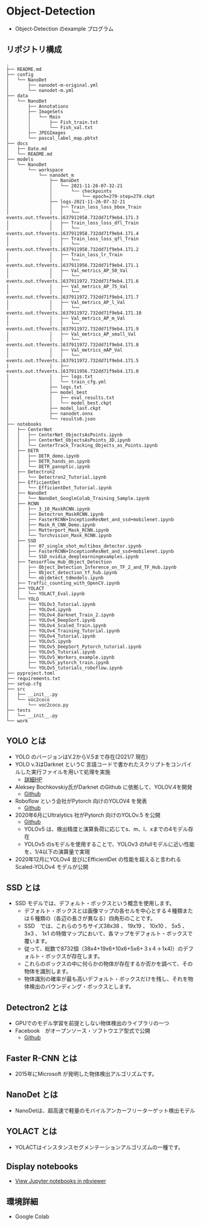 # Object-Detection

- Object-Detection のexample プログラム

## リポジトリ構成
```
.
├── README.md
├── config
│   └── NanoDet
│       ├── nanodet-m-original.yml
│       └── nanodet-m.yml
├── data
│   └── NanoDet
│       ├── Annotations
│       ├── ImageSets
│       │   └── Main
│       │       ├── Fish_train.txt
│       │       └── Fish_val.txt
│       ├── JPEGImages
│       └── pascal_label_map.pbtxt
├── docs
│   ├── Date.md
│   └── README.md
├── models
│   └── NanoDet
│       └── workspace
│           └── nanodet_m
│               ├── NanoDet
│               │   └── 2021-11-26-07-32-21
│               │       └── checkpoints
│               │           └── epoch=279-step=279.ckpt
│               ├── logs-2021-11-26-07-32-21
│               │   ├── Train_loss_loss_bbox_Train
│               │   │   └── events.out.tfevents.1637911958.732dd71f9eb4.171.3
│               │   ├── Train_loss_loss_dfl_Train
│               │   │   └── events.out.tfevents.1637911958.732dd71f9eb4.171.4
│               │   ├── Train_loss_loss_qfl_Train
│               │   │   └── events.out.tfevents.1637911958.732dd71f9eb4.171.2
│               │   ├── Train_loss_lr_Train
│               │   │   └── events.out.tfevents.1637911956.732dd71f9eb4.171.1
│               │   ├── Val_metrics_AP_50_Val
│               │   │   └── events.out.tfevents.1637911972.732dd71f9eb4.171.6
│               │   ├── Val_metrics_AP_75_Val
│               │   │   └── events.out.tfevents.1637911972.732dd71f9eb4.171.7
│               │   ├── Val_metrics_AP_l_Val
│               │   │   └── events.out.tfevents.1637911972.732dd71f9eb4.171.10
│               │   ├── Val_metrics_AP_m_Val
│               │   │   └── events.out.tfevents.1637911972.732dd71f9eb4.171.9
│               │   ├── Val_metrics_AP_small_Val
│               │   │   └── events.out.tfevents.1637911972.732dd71f9eb4.171.8
│               │   ├── Val_metrics_mAP_Val
│               │   │   └── events.out.tfevents.1637911972.732dd71f9eb4.171.5
│               │   ├── events.out.tfevents.1637911956.732dd71f9eb4.171.0
│               │   ├── logs.txt
│               │   └── train_cfg.yml
│               ├── logs.txt
│               ├── model_best
│               │   ├── eval_results.txt
│               │   └── model_best.ckpt
│               ├── model_last.ckpt
│               ├── nanodet.onnx
│               └── results0.json
├── notebooks
│   ├── CenterNet
│   │   ├── CenterNet_ObjectsAsPoints.ipynb
│   │   ├── CenterNet_ObjectsAsPoints_3D.ipynb
│   │   └── CenterTrack_Tracking_Objects_as_Points.ipynb
│   ├── DETR
│   │   ├── DETR_demo.ipynb
│   │   ├── DETR_hands_on.ipynb
│   │   └── DETR_panoptic.ipynb
│   ├── Detectron2
│   │   └── Detectron2_Tutorial.ipynb
│   ├── EfficientDet
│   │   └── EfficientDet_Tutorial.ipynb
│   ├── NanoDet
│   │   └── NanoDet_GoogleColab_Training_Sample.ipynb
│   ├── RCNN
│   │   ├── 3_10_MaskRCNN.ipynb
│   │   ├── Detectron_MaskRCNN.ipynb
│   │   ├── FasterRCNN+InceptionResNet_and_ssd+mobilenet.ipynb
│   │   ├── Mask_R_CNN_Demo.ipynb
│   │   ├── Matterport_Mask_RCNN.ipynb
│   │   └── Torchvision_Mask_RCNN.ipynb
│   ├── SSD
│   │   ├── 07_single_shot_multibox_detector.ipynb
│   │   ├── FasterRCNN+InceptionResNet_and_ssd+mobilenet.ipynb
│   │   └── SSD_nvidia_deeplearningexamples.ipynb
│   ├── TensorFlow_Hub_Object_Detection
│   │   ├── Object_Detection_Inference_on_TF_2_and_TF_Hub.ipynb
│   │   ├── Object_detection_tf_hub.ipynb
│   │   └── objdetect_tdmodels.ipynb
│   ├── Traffic_counting_with_OpenCV.ipynb
│   ├── YOLACT
│   │   └── YOLACT_Eval.ipynb
│   └── YOLO
│       ├── YOLOv3_Tutorial.ipynb
│       ├── YOLOv4.ipynb
│       ├── YOLOv4_Darknet_Train_2.ipynb
│       ├── YOLOv4_DeepSort.ipynb
│       ├── YOLOv4_Scaled_Train.ipynb
│       ├── YOLOv4_Training_Tutorial.ipynb
│       ├── YOLOv4_Tutorial.ipynb
│       ├── YOLOv5.ipynb
│       ├── YOLOv5_DeepSort_Pytorch_tutorial.ipynb
│       ├── YOLOv5_Tutorial.ipynb
│       ├── YOLOv5_Workers_example.ipynb
│       ├── YOLOv5_pytorch_train.ipynb
│       └── YOLOv5_tutorials_roboflow.ipynb
├── pyproject.toml
├── requirements.txt
├── setup.cfg
├── src
│   ├── __init__.py
│   └── voc2coco
│       └── voc2coco.py
├── tests
│   └── __init__.py
└── work
```

## YOLO とは

- YOLO のバージョンはV.2からV.5まで存在(2021/7 現在)
- YOLO v.3はDarknet というC 言語コードで書かれたスクリプトをコンパイルした実行ファイルを用いて処理を実施
  - [詳細HP](https://pjreddie.com/)
- Aleksey Bochkovskiy氏がDarknet のGithub に依拠して、YOLOV.4を開発
  - [Github](github.com/AlexeyAB/darknet)
- Roboflow という会社がPytorch 向けのYOLOV4 を発表
  - [Github](https://github.com/roboflow-ai/pytorch-YOLOv4)
- 2020年6月にUltralytics 社がPytorch 向けのYOLOv.5 を公開
  - [Github](https://github.com/ultralytics/yolov5)
  - YOLOv5 は、検出精度と演算負荷に応じてs、m、l、xまでの4モデル存在
  - YOLOv5 のsモデルを使用することで、YOLOv3 のfullモデルに近い性能を、1/4以下の演算量で実現
- 2020年12月にYOLOv4 並びにEfficientDet の性能を超えると言われる Scaled-YOLOv4 モデルが公開

## SSD とは

- SSD モデルでは、デフォルト・ボックスという概念を使用します。
  - デフォルト・ボックスとは画像マップの各セルを中心とする４種類または６種類の（各辺の長さが異なる）四角形のことです。
  - SSD　では、これらのうちサイズ38x38 、 19x19 、 10x10 、 5x5 、3x3 、 1x1 の特徴マップにおいて、各マップをデフォルト・ボックスで覆います。
  - 従って、総数で8732個（38x4+19x6+10x6+5x6+３x４＋1x4)）のデフォルト・ボックスが存在します。
  - これらのボックスの中に何らかの物体が存在するか否かを調べて、その物体を識別します。
  - 物体識別の確率が最も高いデフォルト・ボックスだけを残し、それを物体検出のバウンディング・ボックスとします。

## Detectron2 とは

- GPUでのモデル学習を前提としない物体検出のライブラリの一つ
- Facebook　がオープンソース・ソフトウエア型式で公開
  - [Github](https://github.com/facebookresearch/detectron2)

## Faster R-CNN とは

- 2015年にMicrosoft が発明した物体検出アルゴリズムです。

## NanoDet とは

- NanoDetは、超高速で軽量のモバイルアンカーフリーターゲット検出モデル

## YOLACT とは

- YOLACTはインスタンスセグメンテーションアルゴリズムの一種です。

## Display notebooks

- [View Jupyter notebooks in nbviewer](https://nbviewer.jupyter.org/github/ykato27/Object-Detection/tree/main/notebooks/)

## 環境詳細

- Google Colab
